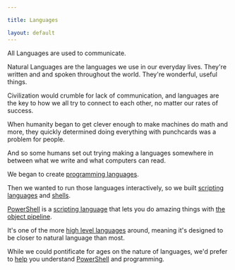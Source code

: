```yaml
---

title: Languages

layout: default
---
```


All Languages are used to communicate.

Natural Languages are the languages we use in our everyday lives.  They're written and and spoken throughout the world.  They're wonderful, useful things.

Civilization would crumble for lack of communication, and languages are the key to how we all try to connect to each other, no matter our rates of success.

When humanity began to get clever enough to make machines do math and more, they quickly determined doing everything with punchcards was a problem for people.

And so some humans set out trying making a languages somewhere in between what we write and what computers can read.

We began to create [programming languages](/Languages/Programming-Languages).

Then we wanted to run those languages interactively, so we built [scripting languages](/Languages/Scripting-Languages) and [shells](/Shells).

[PowerShell](/PowerShell) is a [scripting language](/Languages/Scripting-Languages) that lets you do amazing things with [the object pipeline](/PowerShell/Concepts/The-Object-Pipeline).

It's one of the more [high level languages](/Languages/High-Level-Languages) around, meaning it's designed to be closer to natural language than most.

While we could pontificate for ages on the nature of languages, we'd prefer to [help](/PowerShell/Help) you understand [PowerShell](/PowerShell) and programming.
